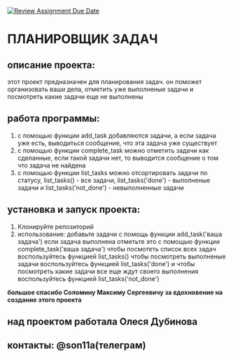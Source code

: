 [![Review Assignment Due Date](https://classroom.github.com/assets/deadline-readme-button-22041afd0340ce965d47ae6ef1cefeee28c7c493a6346c4f15d667ab976d596c.svg)](https://classroom.github.com/a/FM7qWwTj)
# ПЛАНИРОВЩИК ЗАДАЧ

## описание проекта:
этот проект предназначен для планирования задач. он поможет организовать ваши дела, отметить уже выполненые задачи и посмотреть какие задачи еще не выполнены
## работа программы:
1. с помощью функции add_task добавляются задачи, а если задача уже есть, выводиться сообщение, что эта задача уже существует
2. с помощью функции complete_task можно отметить задачи как сделанные, если такой задачи нет, то выводится сообщение о том что задача не найдена
3. с помощью функции list_tasks можно отсортировать задачи по статусу, list_tasks() - все задачи, list_tasks('done') - выполненые задачи и list_tasks('not_done') - невыполненные задачи

## установка и запуск проекта:
1. Клонируйте репозиторий
2. использование:
   добавьте задачи с помощь функции add_task('ваша задача')
   если задача выполнена отметьте это с помощью функции complete_task('ваша задача')
   чтобы посмотеть список всех задач воспользуйтесь функцией list_tasks()
   чтобы посмотреть выполненые задачи воспользуйтесь функцией list_tasks('done')
   и чтобы посмотреть какие задачи все еще ждут своего выполнения воспользуйтесь функцией list_tasks('not_done')
    
**большое спасибо Соломину Максиму Сергеевичу за вдохновение на создание этого проекта**
## над проектом работала Олеся Дубинова
## контакты: @son11a(телеграм)
